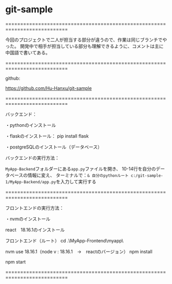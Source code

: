 # git-sample
===========================================================================

今回のプロジェクトで二人が担当する部分が違うので、作業は同じブランチでやった。
開発中で相手が担当している部分も理解できるように、コメントは主に中国語で書いてある。

===========================================================================

github:

https://github.com/Hu-Hanxu/git-sample

===========================================================================

バックエンド：

・pythonのインストール

・flaskのインストール：
pip install flask

・postgreSQLのインストール（データベース）

バックエンドの実行方法：

`MyApp-Backend`フォルダーにある`app.py`ファイルを開き、
10-14行を自分のデータベースの情報に変え、
ターミナルで：` & 自分のpythonルート c:/git-sample-1/MyApp-Backend/app.py `を入力して実行する

===========================================================================

フロントエンドの実行方法：

・nvmのインストール

react　18.16.1のインストール

フロントエンド（ルート）
cd .\MyApp-Frontend\myapp\

nvm use 18.16.1（node v : 18.16.1　→　reactのバージョン）
npm install

npm start

===========================================================================
